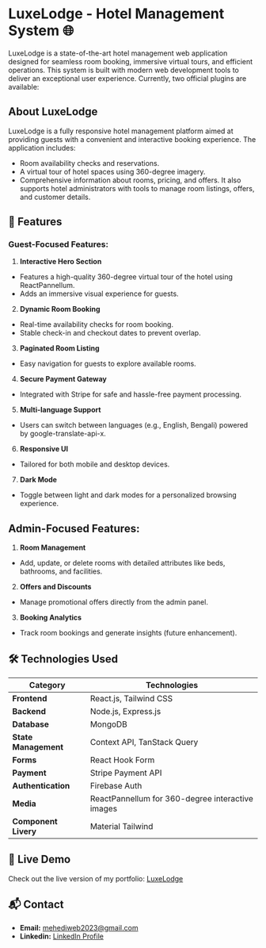 # LuxeLodge - Hotel Management System 🌐

LuxeLodge is a state-of-the-art hotel management web application designed for seamless room booking, immersive virtual tours, and efficient operations. This system is built with modern web development tools to deliver an exceptional user experience.
Currently, two official plugins are available:

## About LuxeLodge
LuxeLodge is a fully responsive hotel management platform aimed at providing guests with a convenient and interactive booking experience. The application includes:
- Room availability checks and reservations.
- A virtual tour of hotel spaces using 360-degree imagery.
- Comprehensive information about rooms, pricing, and offers.
It also supports hotel administrators with tools to manage room listings, offers, and customer details.

## 🌟 Features
### Guest-Focused Features:
1. **Interactive Hero Section**
 - Features a high-quality 360-degree virtual tour of the hotel using ReactPannellum.
 - Adds an immersive visual experience for guests.

2. **Dynamic Room Booking**
- Real-time availability checks for room booking.
- Stable check-in and checkout dates to prevent overlap.

3. **Paginated Room Listing**
- Easy navigation for guests to explore available rooms.

4. **Secure Payment Gateway**
- Integrated with Stripe for safe and hassle-free payment processing.

5. **Multi-language Support**
- Users can switch between languages (e.g., English, Bengali) powered by google-translate-api-x.

6. **Responsive UI**
- Tailored for both mobile and desktop devices.

7. **Dark Mode**
- Toggle between light and dark modes for a personalized browsing experience.

## Admin-Focused Features:
1. **Room Management**
- Add, update, or delete rooms with detailed attributes like beds, bathrooms, and facilities.
2. **Offers and Discounts**
- Manage promotional offers directly from the admin panel.
3. **Booking Analytics**
- Track room bookings and generate insights (future enhancement).

## 🛠 Technologies Used
| **Category**                    | **Technologies**                                     |
|---------------------------------|------------------------------------------------------|
| **Frontend**                    | React.js, Tailwind CSS                               |
| **Backend**                     | Node.js, Express.js                                  |
| **Database**                    | MongoDB                                              |
| **State Management**            | Context API, TanStack Query                          |
| **Forms**                       | React Hook Form                                      |
| **Payment**                     | Stripe Payment API                                   |
| **Authentication**              | Firebase Auth                                        |
| **Media**                       | ReactPannellum for 360-degree interactive images     |
| **Component Livery**            | Material Tailwind                                    |


## 🔗 Live Demo
Check out the live version of my portfolio: [LuxeLodge](https://luxelodge-5b783.web.app/)

## 📬 Contact
- **Email:** mehediweb2023@gmail.com
- **Linkedin:** [LinkedIn Profile](https://www.linkedin.com/in/mohammad-mehedi-hasan-364b2432b/)